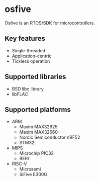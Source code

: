 # osfive

Osfive is an RTOS/SDK for microcontrollers.

## Key features
- Single-threaded
- Application-centric
- Tickless operation

## Supported libraries
- BSD libc library
- libFLAC

## Supported platforms
- ARM
  * Maxim MAX32625
  * Maxim MAX32660
  * Nordic Semiconductor nRF52
  * STM32
- MIPS
  * Microchip PIC32
  * BERI
- RISC-V
  * Microsemi
  * SiFive E300G
